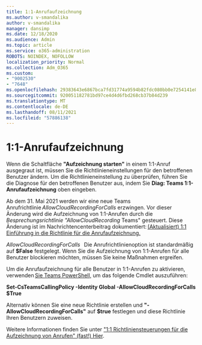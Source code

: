 ```yaml
---
title: 1:1-Anrufaufzeichnung
ms.author: v-smandalika
author: v-smandalika
manager: dansimp
ms.date: 12/18/2020
ms.audience: Admin
ms.topic: article
ms.service: o365-administration
ROBOTS: NOINDEX, NOFOLLOW
localization_priority: Normal
ms.collection: Adm_O365
ms.custom:
- "9002530"
- "7648"
ms.openlocfilehash: 29383643e6867bca7fd31774a9594b82fdc080bb0e7254141e8c883ad861075e
ms.sourcegitcommit: 920051182781bd97ce4d4d6fbd268cb37b84d239
ms.translationtype: MT
ms.contentlocale: de-DE
ms.lasthandoff: 08/11/2021
ms.locfileid: "57886138"
---
```

# <a name="11-call-recording"></a>1:1-Anrufaufzeichnung

Wenn die Schaltfläche **"Aufzeichnung starten"** in einem 1:1-Anruf ausgegraut ist, müssen Sie die Richtlinieneinstellungen für den betroffenen Benutzer ändern. Um die Richtlinieneinstellung zu überprüfen, führen Sie die Diagnose für den betroffenen Benutzer aus, indem Sie **Diag: Teams 1:1-Anrufaufzeichnung** oben eingeben.     

Ab dem 31. Mai 2021 werden wir eine neue Teams Anrufrichtlinie *AllowCloudRecordingForCalls* erzwingen. Vor dieser Änderung wird die Aufzeichnung von 1:1-Anrufen durch die *Besprechungsrichtlinie "AllowCloudRecording* Teams" gesteuert. Diese Änderung ist im Nachrichtencenterbeitrag dokumentiert: [(Aktualisiert) 1:1 Einführung in die Richtlinie für die Anrufaufzeichnung.](https://portal.microsoft.com/Adminportal/Home?ref=MessageCenter/:/messages/MC238796)  

*AllowCloudRecordingForCalls*   Die Anrufrichtlinienoption ist standardmäßig auf **$False** festgelegt. Wenn Sie die Aufzeichnung von 1:1-Anrufen für alle Benutzer blockieren möchten, müssen Sie keine Maßnahmen ergreifen.  

Um die Anrufaufzeichnung für alle Benutzer in 1:1-Anrufen zu aktivieren, verwenden [Sie Teams PowerShell,](https://docs.microsoft.com/microsoftteams/teams-powershell-install) um das folgende Cmdlet auszuführen: 

**Set-CsTeamsCallingPolicy -Identity Global -AllowCloudRecordingForCalls $True** 

Alternativ können Sie eine neue Richtlinie erstellen und **"-AllowCloudRecordingForCalls"** auf **$true** festlegen und diese Richtlinie Ihren Benutzern zuweisen. 

Weitere Informationen finden Sie unter ["1:1 Richtliniensteuerungen für die Aufzeichnung von Anrufen" (fast!) Hier](https://techcommunity.microsoft.com/t5/microsoft-teams-support/1-1-call-recording-policy-controls-are-almost-here/ba-p/2217668).
